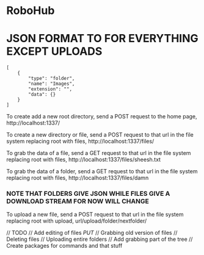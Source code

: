 # RoboHub

JSON FORMAT TO FOR EVERYTHING EXCEPT UPLOADS
============================================
```
[
    {
        "type": "folder",
        "name": "Images",
        "extension": "",
        "data": {}
    }
]
```

To create add a new root directory, send a POST request to the home page, http://localhost:1337/

To create a new directory or file, send a POST request to that url in the file system replacing root with files, http://localhost:1337/files/

To grab the data of a file, send a GET request to that url in the file system replacing root with files, http://localhost:1337/files/sheesh.txt

To grab the data of a folder, send a GET request to that url in the file system replacing root with files, http://localhost:1337/files/damn
### NOTE THAT FOLDERS GIVE JSON WHILE FILES GIVE A DOWNLOAD STREAM FOR NOW **WILL CHANGE**

To upload a new file, send a POST request to that url in the file system replacing root with upload, url/upload/folder/nextfolder/

// TODO
// Add editing of files *PUT*
// Grabbing old version of files
// Deleting files
// Uploading entire folders
// Add grabbing part of the tree
// Create packages for commands and that stuff
